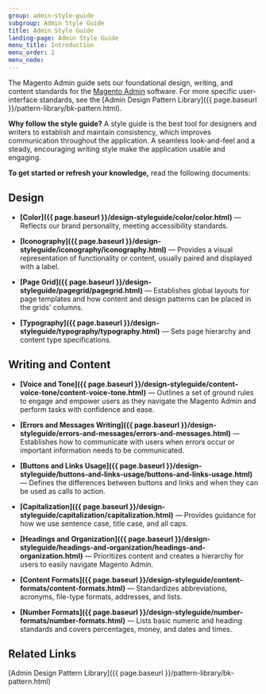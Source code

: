 ```yaml
---
group: admin-style-guide
subgroup: Admin Style Guide
title: Admin Style Guide
landing-page: Admin Style Guide
menu_title: Introduction
menu_order: 1
menu_node:
---
```

The Magento Admin guide sets our foundational design, writing, and content standards for the [Magento Admin](https://glossary.magento.com/magento-admin) software. For more specific user-interface standards, see the [Admin Design Pattern Library]({{ page.baseurl }}/pattern-library/bk-pattern.html).

**Why follow the style guide?** A style guide is the best tool for designers and writers to establish and maintain consistency, which improves communication throughout the application. A seamless look-and-feel and a steady, encouraging writing style make the application usable and engaging.

**To get started or refresh your knowledge,** read the following documents:

## Design

*  **[Color]({{ page.baseurl }}/design-styleguide/color/color.html)** — Reflects our brand personality, meeting accessibility standards.

*  **[Iconography]({{ page.baseurl }}/design-styleguide/iconography/iconography.html)** — Provides a visual representation of functionality or content, usually paired and displayed with a label.

*  **[Page Grid]({{ page.baseurl }}/design-styleguide/pagegrid/pagegrid.html)** — Establishes global layouts for page templates and how content and design patterns can be placed in the grids' columns.

*  **[Typography]({{ page.baseurl }}/design-styleguide/typography/typography.html)** — Sets page hierarchy and content type specifications.

## Writing and Content

*  **[Voice and Tone]({{ page.baseurl }}/design-styleguide/content-voice-tone/content-voice-tone.html)** — Outlines a set of ground rules to engage and empower users as they navigate the Magento Admin and perform tasks with confidence and ease.

*  **[Errors and Messages Writing]({{ page.baseurl }}/design-styleguide/errors-and-messages/errors-and-messages.html)** — Establishes how to communicate with users when errors occur or important information needs to be communicated.

*  **[Buttons and Links Usage]({{ page.baseurl }}/design-styleguide/buttons-and-links-usage/buttons-and-links-usage.html)** — Defines the differences between buttons and links and when they can be used as calls to action.

*  **[Capitalization]({{ page.baseurl }}/design-styleguide/capitalization/capitalization.html)** — Provides guidance for how we use sentence case, title case, and all caps.

*  **[Headings and Organization]({{ page.baseurl }}/design-styleguide/headings-and-organization/headings-and-organization.html)** — Prioritizes content and creates a hierarchy for users to easily navigate Magento Admin.

*  **[Content Formats]({{ page.baseurl }}/design-styleguide/content-formats/content-formats.html)** — Standardizes abbreviations, acronyms, file-type formats, addresses, and lists.

*  **[Number Formats]({{ page.baseurl }}/design-styleguide/number-formats/number-formats.html)** — Lists basic numeric and heading standards and covers percentages, money, and dates and times.

## Related Links

[Admin Design Pattern Library]({{ page.baseurl }}/pattern-library/bk-pattern.html)
